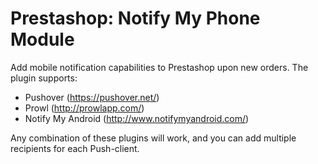 Prestashop: Notify My Phone Module
====================

Add mobile notification capabilities to Prestashop upon new orders.
The plugin supports:
- Pushover (https://pushover.net/)
- Prowl (http://prowlapp.com/)
- Notify My Android (http://www.notifymyandroid.com/)

Any combination of these plugins will work, and you can add multiple recipients for each Push-client.
